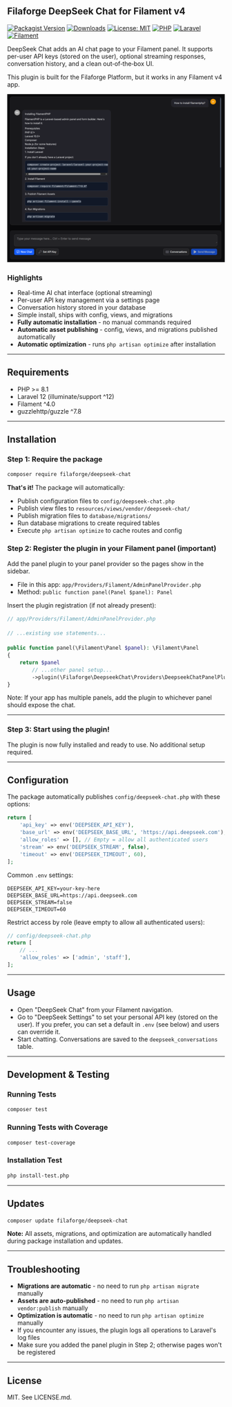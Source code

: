 ## Filaforge DeepSeek Chat for Filament v4

[![Packagist Version](https://img.shields.io/packagist/v/filaforge/deepseek-chat.svg)](https://packagist.org/packages/filaforge/deepseek-chat)
[![Downloads](https://img.shields.io/packagist/dt/filaforge/deepseek-chat.svg)](https://packagist.org/packages/filaforge/deepseek-chat)
[![License: MIT](https://img.shields.io/badge/license-MIT-blue.svg)](LICENSE.md)
[![PHP](https://img.shields.io/badge/PHP-^8.1-777bb4?logo=php)](https://www.php.net/)
[![Laravel](https://img.shields.io/badge/Laravel-^12-ff2d20?logo=laravel)](https://laravel.com)
[![Filament](https://img.shields.io/badge/Filament-^4-16a34a)](https://filamentphp.com)

DeepSeek Chat adds an AI chat page to your Filament panel. It supports per-user API keys (stored on the user), optional streaming responses, conversation history, and a clean out‑of‑the‑box UI.

This plugin is built for the Filaforge Platform, but it works in any Filament v4 app.

![Screenshot](screenshot.png)

### Highlights
- Real-time AI chat interface (optional streaming)
- Per-user API key management via a settings page
- Conversation history stored in your database
- Simple install, ships with config, views, and migrations
- **Fully automatic installation** - no manual commands required
- **Automatic asset publishing** - config, views, and migrations published automatically
- **Automatic optimization** - runs `php artisan optimize` after installation

---

## Requirements
- PHP >= 8.1
- Laravel 12 (illuminate/support ^12)
- Filament ^4.0
- guzzlehttp/guzzle ^7.8

---

## Installation

### Step 1: Require the package
```bash
composer require filaforge/deepseek-chat
```

**That's it!** The package will automatically:
- Publish configuration files to `config/deepseek-chat.php`
- Publish view files to `resources/views/vendor/deepseek-chat/`
- Publish migration files to `database/migrations/`
- Run database migrations to create required tables
- Execute `php artisan optimize` to cache routes and config

### Step 2: Register the plugin in your Filament panel (important)
Add the panel plugin to your panel provider so the pages show in the sidebar.

- File in this app: `app/Providers/Filament/AdminPanelProvider.php`
- Method: `public function panel(Panel $panel): Panel`

Insert the plugin registration (if not already present):
```php
// app/Providers/Filament/AdminPanelProvider.php

// ...existing use statements...

public function panel(\Filament\Panel $panel): \Filament\Panel
{
    return $panel
        // ...other panel setup...
        ->plugin(\Filaforge\DeepseekChat\Providers\DeepseekChatPanelPlugin::make());
}
```
Note: If your app has multiple panels, add the plugin to whichever panel should expose the chat.

---

### Step 3: Start using the plugin!
The plugin is now fully installed and ready to use. No additional setup required.

---

## Configuration
The package automatically publishes `config/deepseek-chat.php` with these options:

```php
return [
    'api_key' => env('DEEPSEEK_API_KEY'),
    'base_url' => env('DEEPSEEK_BASE_URL', 'https://api.deepseek.com'),
    'allow_roles' => [], // Empty = allow all authenticated users
    'stream' => env('DEEPSEEK_STREAM', false),
    'timeout' => env('DEEPSEEK_TIMEOUT', 60),
];
```

Common `.env` settings:
```env
DEEPSEEK_API_KEY=your-key-here
DEEPSEEK_BASE_URL=https://api.deepseek.com
DEEPSEEK_STREAM=false
DEEPSEEK_TIMEOUT=60
```

Restrict access by role (leave empty to allow all authenticated users):
```php
// config/deepseek-chat.php
return [
    // ...
    'allow_roles' => ['admin', 'staff'],
];
```

---

## Usage
- Open "DeepSeek Chat" from your Filament navigation.
- Go to "DeepSeek Settings" to set your personal API key (stored on the user). If you prefer, you can set a default in `.env` (see below) and users can override it.
- Start chatting. Conversations are saved to the `deepseek_conversations` table.

---

## Development & Testing

### Running Tests
```bash
composer test
```

### Running Tests with Coverage
```bash
composer test-coverage
```

### Installation Test
```bash
php install-test.php
```

---

## Updates

```bash
composer update filaforge/deepseek-chat
```

**Note:** All assets, migrations, and optimization are automatically handled during package installation and updates.

---

## Troubleshooting
- **Migrations are automatic** - no need to run `php artisan migrate` manually
- **Assets are auto-published** - no need to run `php artisan vendor:publish` manually
- **Optimization is automatic** - no need to run `php artisan optimize` manually
- If you encounter any issues, the plugin logs all operations to Laravel's log files
- Make sure you added the panel plugin in Step 2; otherwise pages won't be registered

---

## License
MIT. See LICENSE.md.
